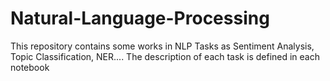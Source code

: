 # Natural-Language-Processing
This repository contains some works in NLP Tasks as Sentiment Analysis, Topic Classification, NER.... The description of each task is defined in each
notebook
